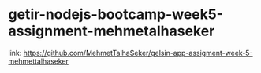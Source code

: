 # getir-nodejs-bootcamp-week5-assignment-mehmetalhaseker
link: https://github.com/MehmetTalhaSeker/gelsin-app-assigment-week-5-mehmettalhaseker
